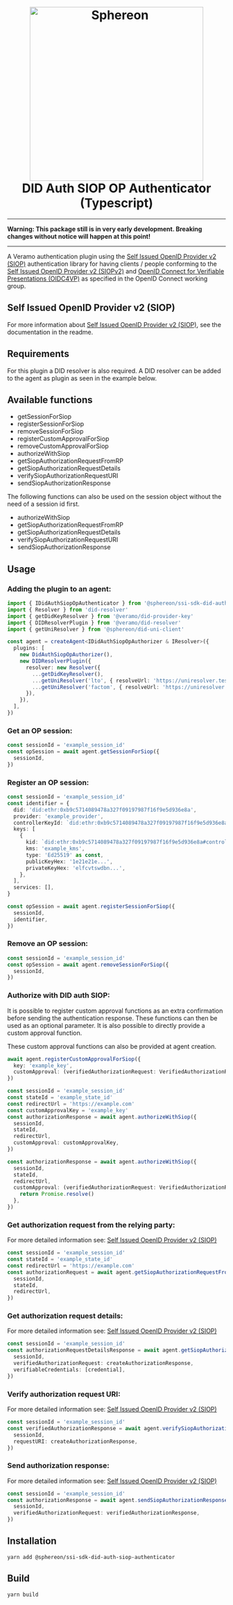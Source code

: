 <!--suppress HtmlDeprecatedAttribute -->
<h1 align="center">
  <br>
  <a href="https://www.sphereon.com"><img src="https://sphereon.com/content/themes/sphereon/assets/img/logo.svg" alt="Sphereon" width="400"></a>
  <br>DID Auth SIOP OP Authenticator (Typescript) 
  <br>
</h1>

---

**Warning: This package still is in very early development. Breaking changes without notice will happen at this point!**

---

A Veramo authentication plugin using the [Self Issued OpenID Provider v2 (SIOP)](https://github.com/Sphereon-Opensource/did-auth-siop) authentication library for having clients / people conforming to
the [Self Issued OpenID Provider v2 (SIOPv2)](https://openid.net/specs/openid-connect-self-issued-v2-1_0.html)
and [OpenID Connect for Verifiable Presentations (OIDC4VP)](https://openid.net/specs/openid-connect-4-verifiable-presentations-1_0.html)
as specified in the OpenID Connect working group.

## Self Issued OpenID Provider v2 (SIOP)

For more information about [Self Issued OpenID Provider v2 (SIOP)](https://github.com/Sphereon-Opensource/did-auth-siop#introduction), see the documentation in the readme.

## Requirements

For this plugin a DID resolver is also required. A DID resolver can be added to the agent as plugin as seen in the example below.

## Available functions

- getSessionForSiop
- registerSessionForSiop
- removeSessionForSiop
- registerCustomApprovalForSiop
- removeCustomApprovalForSiop
- authorizeWithSiop
- getSiopAuthorizationRequestFromRP
- getSiopAuthorizationRequestDetails
- verifySiopAuthorizationRequestURI
- sendSiopAuthorizationResponse

The following functions can also be used on the session object without the need of a session id first.

- authorizeWithSiop
- getSiopAuthorizationRequestFromRP
- getSiopAuthorizationRequestDetails
- verifySiopAuthorizationRequestURI
- sendSiopAuthorizationResponse

## Usage

### Adding the plugin to an agent:

```typescript
import { IDidAuthSiopOpAuthenticator } from '@sphereon/ssi-sdk-did-auth-siop-authenticator'
import { Resolver } from 'did-resolver'
import { getDidKeyResolver } from '@veramo/did-provider-key'
import { DIDResolverPlugin } from '@veramo/did-resolver'
import { getUniResolver } from '@sphereon/did-uni-client'

const agent = createAgent<IDidAuthSiopOpAuthorizer & IResolver>({
  plugins: [
    new DidAuthSiopOpAuthorizer(),
    new DIDResolverPlugin({
      resolver: new Resolver({
        ...getDidKeyResolver(),
        ...getUniResolver('lto', { resolveUrl: 'https://uniresolver.test.sphereon.io/1.0/identifiers' }),
        ...getUniResolver('factom', { resolveUrl: 'https://uniresolver.test.sphereon.io/1.0/identifiers' }),
      }),
    }),
  ],
})
```

### Get an OP session:

```typescript
const sessionId = 'example_session_id'
const opSession = await agent.getSessionForSiop({
  sessionId,
})
```

### Register an OP session:

```typescript
const sessionId = 'example_session_id'
const identifier = {
  did: 'did:ethr:0xb9c5714089478a327f09197987f16f9e5d936e8a',
  provider: 'example_provider',
  controllerKeyId: `did:ethr:0xb9c5714089478a327f09197987f16f9e5d936e8a#controller`,
  keys: [
    {
      kid: `did:ethr:0xb9c5714089478a327f09197987f16f9e5d936e8a#controller`,
      kms: 'example_kms',
      type: 'Ed25519' as const,
      publicKeyHex: '1e21e21e...',
      privateKeyHex: 'elfcvtswdbn...',
    },
  ],
  services: [],
}

const opSession = await agent.registerSessionForSiop({
  sessionId,
  identifier,
})
```

### Remove an OP session:

```typescript
const sessionId = 'example_session_id'
const opSession = await agent.removeSessionForSiop({
  sessionId,
})
```

### Authorize with DID auth SIOP:

It is possible to register custom approval functions as an extra confirmation before sending the authentication response.
These functions can then be used as an optional parameter. It is also possible to directly provide a custom approval function.

These custom approval functions can also be provided at agent creation.

```typescript
await agent.registerCustomApprovalForSiop({
  key: 'example_key',
  customApproval: (verifiedAuthorizationRequest: VerifiedAuthorizationRequest) => Promise.resolve(),
})
```

```typescript
const sessionId = 'example_session_id'
const stateId = 'example_state_id'
const redirectUrl = 'https://example.com'
const customApprovalKey = 'example_key'
const authorizationResponse = await agent.authorizeWithSiop({
  sessionId,
  stateId,
  redirectUrl,
  customApproval: customApprovalKey,
})
```

```typescript
const authorizationResponse = await agent.authorizeWithSiop({
  sessionId,
  stateId,
  redirectUrl,
  customApproval: (verifiedAuthorizationRequest: VerifiedAuthorizationRequest) => {
    return Promise.resolve()
  },
})
```

### Get authorization request from the relying party:

For more detailed information see: [Self Issued OpenID Provider v2 (SIOP)](https://github.com/Sphereon-Opensource/did-auth-siop#rp-creates-the-authentication-request)

```typescript
const sessionId = 'example_session_id'
const stateId = 'example_state_id'
const redirectUrl = 'https://example.com'
const authorizationRequest = await agent.getSiopAuthorizationRequestFromRP({
  sessionId,
  stateId,
  redirectUrl,
})
```

### Get authorization request details:

For more detailed information see: [Self Issued OpenID Provider v2 (SIOP)](https://github.com/Sphereon-Opensource/did-auth-siop#op-presentation-exchange)

```typescript
const sessionId = 'example_session_id'
const authorizationRequestDetailsResponse = await agent.getSiopAuthorizationRequestDetails({
  sessionId,
  verifiedAuthorizationRequest: createAuthorizationResponse,
  verifiableCredentials: [credential],
})
```

### Verify authorization request URI:

For more detailed information see: [Self Issued OpenID Provider v2 (SIOP)](https://github.com/Sphereon-Opensource/did-auth-siop#op-authentication-request-verification)

```typescript
const sessionId = 'example_session_id'
const verifiedAuthorizationResponse = await agent.verifySiopAuthorizationRequestURI({
  sessionId,
  requestURI: createAuthorizationResponse,
})
```

### Send authorization response:

For more detailed information see: [Self Issued OpenID Provider v2 (SIOP)](https://github.com/Sphereon-Opensource/did-auth-siop#op-creates-the-authentication-response-using-the-verified-request)

```typescript
const sessionId = 'example_session_id'
const authorizationResponse = await agent.sendSiopAuthorizationResponse({
  sessionId,
  verifiedAuthorizationRequest: verifiedAuthorizationResponse,
})
```

## Installation

```shell
yarn add @sphereon/ssi-sdk-did-auth-siop-authenticator
```

## Build

```shell
yarn build
```
